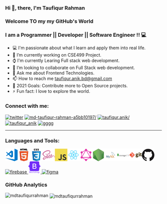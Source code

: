 ### Hi 👋, there, I'm Taufiqur Rahman

### Welcome TO my my GitHub's World
### I am a Programmer || Developer || Software Engineer !! 💻

- 💻 I'm passionate about what I learn and apply them into real life.
- 🔭 I’m currently working on CSE499 Project.
- ⌚ I'm currently Learing Full stack web development.
- 👯 I’m looking to collaborate on Full Stack web development.
- 💬 Ask me about Frontend Technologies.
- 📫 How to reach me taufiqur.anik.bd@gmail.com
- 🥅 2021 Goals: Contribute more to Open Source projects.
- ⚡ Fun fact: I love to explore the world.

<h3 align="left">Connect with me:</h3>
<p align="left">
<a href="" target="blank"><img align="center" src="https://cdn.jsdelivr.net/npm/simple-icons@3.0.1/icons/twitter.svg" alt="twitter" height="30" width="40" /></a>
<a href="https://www.linkedin.com/in/md-taufiqur-rahman-a5bb10197/" target="blank"><img align="center" src="https://cdn.jsdelivr.net/npm/simple-icons@3.0.1/icons/linkedin.svg" alt="md-taufiqur-rahman-a5bb10197/" height="30" width="40" /></a>
<a href="https://www.facebook.com/taufiqur.anik/" target="blank"><img align="center" src="https://cdn.jsdelivr.net/npm/simple-icons@3.0.1/icons/facebook.svg" alt="taufiqur.anik/" height="30" width="40" /></a>
<a href="https://www.instagram.com/taufiqur_anik/" target="blank"><img align="center" src="https://cdn.jsdelivr.net/npm/simple-icons@3.0.1/icons/instagram.svg" alt="taufiqur_anik" height="30" width="40" /></a>
 <a href="https://medium.com/@taufiqur.anik.bd" target="blank"><img align="center" src="https://cdn.jsdelivr.net/npm/simple-icons@3.0.1/icons/medium.svg" alt="gggg" height="30" width="40" /></a>
</p>

---

### Languages and Tools:

<img align="left" alt="Visual Studio Code" width="40px" src="https://raw.githubusercontent.com/github/explore/80688e429a7d4ef2fca1e82350fe8e3517d3494d/topics/visual-studio-code/visual-studio-code.png" />
<img align="left" alt="HTML5" width="40px" src="https://raw.githubusercontent.com/github/explore/80688e429a7d4ef2fca1e82350fe8e3517d3494d/topics/html/html.png" />
<img align="left" alt="CSS3" width="40px" src="https://raw.githubusercontent.com/github/explore/80688e429a7d4ef2fca1e82350fe8e3517d3494d/topics/css/css.png" />
<img align="left" alt="Sass" width="40px" src="https://raw.githubusercontent.com/github/explore/80688e429a7d4ef2fca1e82350fe8e3517d3494d/topics/sass/sass.png" />
<img align="left" alt="JavaScript" width="40px" src="https://raw.githubusercontent.com/github/explore/80688e429a7d4ef2fca1e82350fe8e3517d3494d/topics/javascript/javascript.png" />
<img align="left" alt="React" width="40px" src="https://raw.githubusercontent.com/github/explore/80688e429a7d4ef2fca1e82350fe8e3517d3494d/topics/react/react.png" />
<img align="left" alt="GraphQL" width="40px" src="https://raw.githubusercontent.com/github/explore/80688e429a7d4ef2fca1e82350fe8e3517d3494d/topics/graphql/graphql.png" />
<img align="left" alt="Node.js" width="40px" src="https://raw.githubusercontent.com/github/explore/80688e429a7d4ef2fca1e82350fe8e3517d3494d/topics/nodejs/nodejs.png" />
<img align="left" alt="MySQL" width="40px" src="https://raw.githubusercontent.com/github/explore/80688e429a7d4ef2fca1e82350fe8e3517d3494d/topics/mysql/mysql.png" />
<img align="left" alt="MongoDB" width="40px" src="https://raw.githubusercontent.com/github/explore/80688e429a7d4ef2fca1e82350fe8e3517d3494d/topics/mongodb/mongodb.png" />
<img align="left" alt="Git" width="40px" src="https://raw.githubusercontent.com/github/explore/80688e429a7d4ef2fca1e82350fe8e3517d3494d/topics/git/git.png" />
<img align="left" alt="GitHub" width="40px" src="https://raw.githubusercontent.com/github/explore/78df643247d429f6cc873026c0622819ad797942/topics/github/github.png" />
<p align="left"> <a href="https://firebase.google.com/" target="_blank"> <img src="https://www.vectorlogo.zone/logos/firebase/firebase-icon.svg" alt="firebase" width="40"/> </a> <a href="https://getbootstrap.com" target="_blank"> <img src="https://raw.githubusercontent.com/devicons/devicon/master/icons/bootstrap/bootstrap-plain-wordmark.svg" alt="bootstrap" width="40"/> </a> 
<a href="https://www.figma.com/" target="_blank"> <img src="https://www.vectorlogo.zone/logos/figma/figma-icon.svg" alt="figma" width="40"/> </a> </p>
 
 ### GitHub Analytics
<p><img align="left" src="https://github-readme-stats.vercel.app/api/top-langs?username=mdtaufiqurrahman&show_icons=true&locale=en&layout=compact" alt="mdtaufiqurrahman" /></p>

<p>&nbsp;<img align="center" src="https://github-readme-stats.vercel.app/api?username=mdtaufiqurrahman&show_icons=true&locale=en" alt="mdtaufiqurrahman" /></p>

